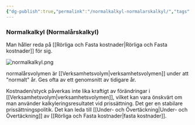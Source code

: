 ```yaml
---
{"dg-publish":true,"permalink":"/normalkalkyl-normalarskalkyl/","tags":["industriellekonomi"]}
---
```


### Normalkalkyl (Normalårskalkyl)
Man håller reda på [[Rörliga och Fasta kostnader\|Rörliga och Fasta kostnader]] för sig.

![normalkalkyl.png](/img/user/images/normalkalkyl.png)

normalårsvolymen är [[Verksamhetsvolym\|verksamhetsvolymen]] under att "normalt" år. Ges ofta av ett genomsnitt av tidigare år. 

Kostnaden/styck påverkas inte lika kraftigt av förändringar i [[Verksamhetsvolym\|verksamhetsvolymen]], vilket kan vara önskvärt om man använder kalkyleringsresultatet vid prissättning. Det ger en stabilare prissättningspolitik. Det kan leda till [[Under- och Övertäckning\|Under- och Övertäckning]] av [[Rörliga och Fasta kostnader\|fasta kostnader]].